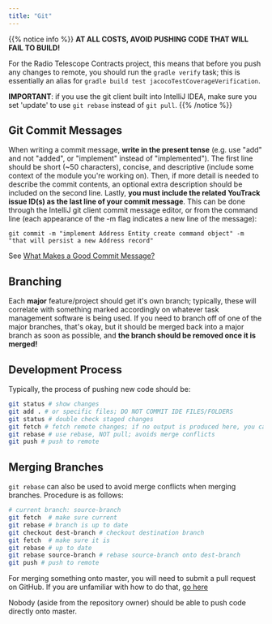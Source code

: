 ```yaml
---
title: "Git"
---
```


{{% notice info %}}
**AT ALL COSTS, AVOID PUSHING CODE THAT WILL FAIL TO BUILD!**

For the Radio Telescope Contracts project, this means that before you push any changes to remote,
you should run the `gradle verify` task; this is essentially an alias for 
`gradle build test jacocoTestCoverageVerification`.

**IMPORTANT**: if you use the git client built into IntelliJ IDEA, make sure you set 'update' to use 
`git rebase` instead of `git pull`.
{{% /notice %}}

## Git Commit Messages
When writing a commit message, **write in the present tense** (e.g. use "add" and not "added", or
"implement" instead of "implemented"). The first line should be short (~50 characters), concise,
and descriptive (include some context of the module you're working on). Then, if more detail 
is needed to describe the commit contents, an optional extra description should be included on the 
second line. Lastly, **you must include the related YouTrack issue ID(s) as the last line of your commit 
message**. This can be done through the IntelliJ git client commit message editor, or from the command 
line (each appearance of the -m flag indicates a new line of the message):

`git commit -m "implement Address Entity create command object" -m "that will persist
a new Address record"`

See [What Makes a Good Commit Message?](https://github.com/erlang/otp/wiki/Writing-good-commit-messages)

## Branching 
Each **major** feature/project should get it's own branch; typically, these will correlate with 
something marked accordingly on whatever task management software is being used.
If you need to branch off of one of the major branches, that's okay, but it should be 
merged back into a major branch as soon as possible, and **the branch should be removed 
once it is merged!**

## Development Process
Typically, the process of pushing new code should be:

```bash
git status # show changes 
git add . # or specific files; DO NOT COMMIT IDE FILES/FOLDERS
git status # double check staged changes 
git fetch # fetch remote changes; if no output is produced here, you can skip the next step
git rebase # use rebase, NOT pull; avoids merge conflicts 
git push # push to remote
```

## Merging Branches
`git rebase` can also be used to avoid merge conflicts when merging branches. Procedure is as follows:
```bash
# current branch: source-branch
git fetch  # make sure current
git rebase # branch is up to date
git checkout dest-branch # checkout destination branch
git fetch  # make sure it is 
git rebase # up to date
git rebase source-branch # rebase source-branch onto dest-branch
git push # push to remote
```
For merging something onto master, you will need to submit a pull request on GitHub. 
If you are unfamiliar with how to do that, [go here](https://help.github.com/articles/creating-a-pull-request/)

Nobody (aside from the repository owner) should be able to push code directly onto master.